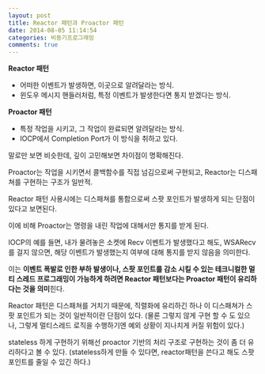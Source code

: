 ```yaml
---
layout: post
title: Reactor 패턴과 Proactor 패턴
date: 2014-08-05 11:14:54
categories: 비동기프로그래밍
comments: true
---
```

**Reactor 패턴**
* 어떠한 이벤트가 발생하면, 이곳으로 알려달라는 방식.
* 윈도우 메시지 핸들러처럼, 특정 이벤트가 발생한다면 통지 받겠다는 방식.

**Proactor 패턴**
* 특정 작업을 시키고, 그 작업이 완료되면 알려달라는 방식.
* IOCP에서 Completion Port가 이 방식을 취하고 있다.


말로만 보면 비슷한데, 깊이 고민해보면 차이점이 명확해진다.

Proactor는 작업을 시키면서 콜백함수를 직접 넘김으로써 구현되고, Reactor는 디스패쳐를 구현하는 구조가 일반적.

Reactor 패턴 사용시에는 디스패쳐를 통함으로써 스팟 포인트가 발생하게 되는 단점이 있다고 보면된다.

이에 비해 Proactor는 명령을 내린 작업에 대해서만 통지를 받게 된다.

IOCP의 예를 들면, 내가 물려놓은 소켓에 Recv 이벤트가 발생했다고 해도, WSARecv를 걸지 않으면, 해당 이벤트가 발생했는지 여부에 대해 통지를 받지 않음을 의미한다.

이는 **이벤트 폭발로 인한 부하 발생이나, 스팟 포인트를 감소 시킬 수 있는 테크니컬한 멀티 스레드 프로그래밍이 가능하게 하려면 Reactor 패턴보다는 Proactor 패턴이 유리하다는 것을 의미**힌다.


Reactor 패턴은 디스패쳐를 거치기 때문에, 직렬화에 유리하긴 하나 이 디스패쳐가 스팟 포인트가 되는 것이 일반적이란 단점이 있다. (물론 그렇지 않게 구현 할 수 도 있으나, 그렇게 멀티스레드 로직을 수행하기엔 예외 상황이 지나치게 커질 위험이 있다.) 

stateless 하게 구현하기 위해선 proactor 기반의 처리 구조로 구현하는 것이 좀 더 유리하다고 볼 수 있다. (stateless하게 만들 수 있다면, reactor패턴을 쓴다고 해도 스팟 포인트를 줄일 수 있긴 하다.)